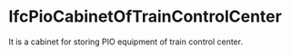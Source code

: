 IfcPioCabinetOfTrainControlCenter
=================================
It is a cabinet for storing PIO equipment of train control center.


